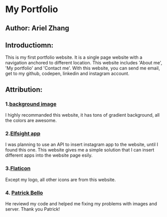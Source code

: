 # My Portfolio
## Author: Ariel Zhang
## Introductiomn:
This is my first portfolio website. It is a single page website with a navigation anchored to different location. This website includes 'About me', 'My portfolio' and 'Contact me'. With this website, you can send me email, get to my github, codepen, linkedin and instagram account. 
## Attribution:
### 1.[background image](http://color.oulu.me/deta3.html)<br>
I highly recommanded this website, it has tons of gradient background, all the colors are awesome.<br>
### 2.[Elfsight app](https://apps.elfsight.com/panel/applications/)<br>
I was planning to use an API to insert instagram app to the website, until I found this one. This website gives me a simple solution that I can insert different apps into the website page esily.<br>
### 3.[Flaticon](https://www.flaticon.com/)<br>
Except my logo, all other icons are from this website.<br>
### 4. [Patrick Bello](https://github.com/mayorbcode)<br>
He reviewd my code and helped me fixing my problems with images and server. Thank you Patrick!